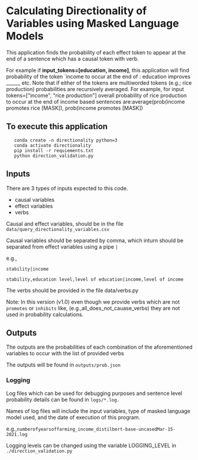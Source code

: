 # Calculating Directionality of Variables using Masked Language Models
This application finds the probability of each effect token to appear at the end of a sentence which has a causal token with verb.

For example if **input_tokens=[education, income]**, this application will
find probability of the token `income to occur at the end of :
        education improves ______ etc.
        Note that if either of the tokens are multiworded tokens (e.g.; rice production) probabilities are recursively
        averaged. For example, for input tokens=["income", "rice production"] overall probability of rice production to
        occur at the end of income based sentences are:average(prob(income promotes rice [MASK]), prob(income promotes [MASK])

## To execute this application
 ```
    conda create -n directionality python=3
    conda activate directionality
    pip install -r requiements.txt    
    python direction_validation.py    
```
## Inputs

There are 3 types of inputs expected to this code. 

- causal variables
- effect variables
- verbs


Causal and effect variables, should be in the file 
`data/query_directionality_variables.csv`

Causal variables should be separated by comma, which inturn should be separated from effect variables using a pipe `|`

e.g.,

`stability|income`

`stability,education level,level of education|income,level of income`

The verbs should be provided in the file data/verbs.py

Note: In this version (v1.0) even though we provide verbs which are not
`promotes` or `inhibits` like, (e.g.,all_does_not_cauase_verbs) they are 
not used in probability calculations.

## Outputs

The outputs are the probabilities of each combination of the aforementioned
variables to occur with the list of provided verbs

The outputs will be found in `outputs/prob.json`

### Logging

Log files which can be used for debugging purposes and sentence level
 probability details can be found in `logs/*.log.`

Names of log files will include the input variables, type of masked language model used,
and the date of execution of this program.

e.g.,`numberofyearsoffarming_income_distilbert-base-uncasedMar-15-2021.log`

Logging levels can be changed using the variable LOGGING_LEVEL in `./direction_validation.py`


